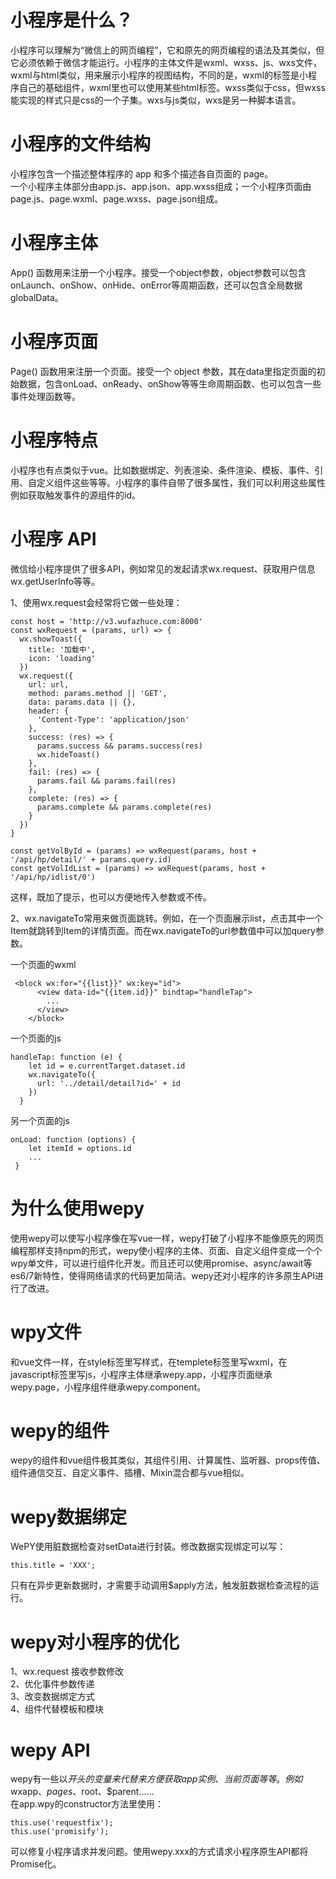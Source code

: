 # 小程序是什么？
小程序可以理解为“微信上的网页编程”，它和原先的网页编程的语法及其类似，但它必须依赖于微信才能运行。小程序的主体文件是wxml、wxss、js、wxs文件，wxml与html类似，用来展示小程序的视图结构，不同的是，wxml的标签是小程序自己的基础组件，wxml里也可以使用某些html标签。wxss类似于css，但wxss能实现的样式只是css的一个子集。wxs与js类似，wxs是另一种脚本语言。

# 小程序的文件结构
小程序包含一个描述整体程序的 app 和多个描述各自页面的 page。  
一个小程序主体部分由app.js、app.json、app.wxss组成；一个小程序页面由page.js、page.wxml、page.wxss、page.json组成。
# 小程序主体
App() 函数用来注册一个小程序。接受一个object参数，object参数可以包含onLaunch、onShow、onHide、onError等周期函数，还可以包含全局数据globalData。
# 小程序页面
Page() 函数用来注册一个页面。接受一个 object 参数，其在data里指定页面的初始数据，包含onLoad、onReady、onShow等等生命周期函数、也可以包含一些事件处理函数等。
# 小程序特点
小程序也有点类似于vue。比如数据绑定、列表渲染、条件渲染、模板、事件、引用、自定义组件这些等等。小程序的事件自带了很多属性，我们可以利用这些属性例如获取触发事件的源组件的id。
# 小程序 API
微信给小程序提供了很多API，例如常见的发起请求wx.request、获取用户信息wx.getUserInfo等等。

1、使用wx.request会经常将它做一些处理：

```
const host = 'http://v3.wufazhuce.com:8000'
const wxRequest = (params, url) => {
  wx.showToast({
    title: '加载中',
    icon: 'loading'
  })
  wx.request({
    url: url,
    method: params.method || 'GET',
    data: params.data || {},
    header: {
      'Content-Type': 'application/json'
    },
    success: (res) => {
      params.success && params.success(res)
      wx.hideToast()
    },
    fail: (res) => {
      params.fail && params.fail(res)
    },
    complete: (res) => {
      params.complete && params.complete(res)
    }
  })
}

const getVolById = (params) => wxRequest(params, host + '/api/hp/detail/' + params.query.id)
const getVolIdList = (params) => wxRequest(params, host + '/api/hp/idlist/0')
```
这样，既加了提示，也可以方便地传入参数或不传。

2、wx.navigateTo常用来做页面跳转。例如，在一个页面展示list，点击其中一个Item就跳转到Item的详情页面。而在wx.navigateTo的url参数值中可以加query参数。

一个页面的wxml
```
 <block wx:for="{{list}}" wx:key="id">
      <view data-id="{{item.id}}" bindtap="handleTap">
        ...
      </view>
    </block>
```
一个页面的js

```
handleTap: function (e) {
    let id = e.currentTarget.dataset.id
    wx.navigateTo({
      url: '../detail/detail?id=' + id
    })
  }
```
另一个页面的js

```
onLoad: function (options) {
    let itemId = options.id
    ...
 }
```
# 为什么使用wepy
使用wepy可以使写小程序像在写vue一样，wepy打破了小程序不能像原先的网页编程那样支持npm的形式，wepy使小程序的主体、页面、自定义组件变成一个个wpy单文件，可以进行组件化开发。而且还可以使用promise、async/await等es6/7新特性，使得网络请求的代码更加简洁。wepy还对小程序的许多原生API进行了改进。
# wpy文件
和vue文件一样，在style标签里写样式，在templete标签里写wxml，在javascript标签里写js，小程序主体继承wepy.app，小程序页面继承wepy.page，小程序组件继承wepy.component。
# wepy的组件
wepy的组件和vue组件极其类似，其组件引用、计算属性、监听器、props传值、组件通信交互、自定义事件、插槽、Mixin混合都与vue相似。
# wepy数据绑定
WePY使用脏数据检查对setData进行封装。修改数据实现绑定可以写：

```
this.title = 'XXX';
```
只有在异步更新数据时，才需要手动调用$apply方法，触发脏数据检查流程的运行。
# wepy对小程序的优化
1、wx.request 接收参数修改  
2、优化事件参数传递  
3、改变数据绑定方式  
4、组件代替模板和模块
# wepy API
wepy有一些以$开头的变量来代替来方便获取app实例、当前页面等等。例如$wxapp、$pages、$root、$parent......  
在app.wpy的constructor方法里使用：

```
this.use('requestfix');
this.use('promisify');
```
可以修复小程序请求并发问题。使用wepy.xxx的方式请求小程序原生API都将Promise化。